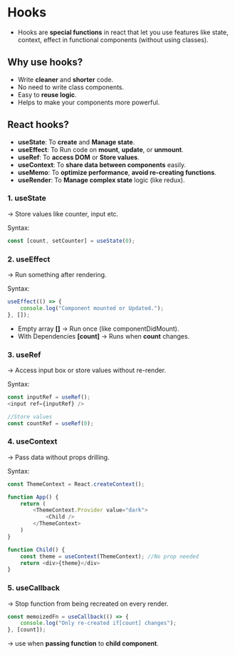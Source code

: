# Hooks
* Hooks are **special functions** in react that let you use features like state, context, effect in functional components (without using classes).

## Why use hooks?
* Write **cleaner** and **shorter** code.
* No need to write class components.
* Easy to **reuse logic**.
* Helps to make your components more powerful.

## React hooks?
* **useState**: To **create** and **Manage state**.
* **useEffect**: To Run code on **mount**, **update**, or **unmount**.
* **useRef**: To **access DOM** or **Store values**.
* **useContext**: To **share data between components** easily.
* **useMemo**: To **optimize performance**, **avoid re-creating functions**.
* **useRender**: To **Manage complex state** logic (like redux).

### 1. useState
-> Store values like counter, input etc.

Syntax:
```js
const [count, setCounter] = useState(0);
```

### 2. useEffect
-> Run something after rendering.

Syntax:
```js
useEffect(() => {
    console.log("Component mounted or Updated.");
}, []);
```
* Empty array **[]** -> Run once (like componentDidMount).
* With Dependencies **[count]** -> Runs when **count** changes.

### 3. useRef
-> Access input box or store values without re-render.

Syntax:
```js
const inputRef = useRef();
<input ref={inputRef} />

//Store values
const countRef = useRef(0);
```

### 4. useContext
-> Pass data without props drilling.

Syntax:
```js
const ThemeContext = React.createContext();

function App() {
    return (
        <ThemeContext.Provider value="dark">
            <Child />
        </ThemeContext>
    )
}

function Child() {
    const theme = useContext(ThemeContext); //No prop needed
    return <div>{theme}</div>
}
```

### 5. useCallback
-> Stop function from being recreated on every render.

```js
const memoizedFn = useCallback(() => {
    console.log("Only re-created if[count] changes");
}, [count]);
```
-> use when **passing function** to **child component**.

